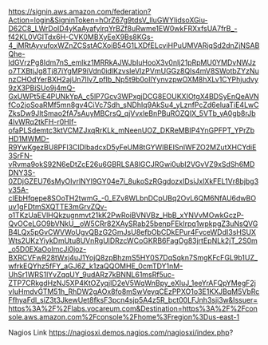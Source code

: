 https://signin.aws.amazon.com/federation?Action=login&SigninToken=hOrZ67g9tdsV_lluGWYIidsoXGiu-D62C8_LWrDoID4yKaAyafylrqYrBZf8uRwme1EW0wkFRXxfsUA7frB_-f42KL0VGITdx6H-CVK0MBXyEeX9Bs8KGs-4_iMRtAyvufoxWZnZCSstACXoiB54G1LXDfELcviHPuUMVARjqSd2dnZjNSABQhe-ldGVrzPg8Idm7nS_emlkz1MRRkAJWJbIuHooX3v0nlj21pRpMU0YMDvNWJzo7TXBtjJg8Tj87iYgMP9iVdn0idlKzvsleVIzPVmUGGz8QIs4mV8SWotbZYzNunzCHOdYerBXH2ajUn7IIv7_pfIb_Np5t9b0oIlYynvzpwOXM8hXLv1CYPhjudvy9zX3PBiSUo9j4mQ-GxUWPt5iE4PUNkYpA_c5lP7Gcv3WPxgjDCG8EOUKXIOtgX4BDSyEnQeAVNfCo2joSoaRMf5mn8gv4CiVc7Sdh_sNDhIq9AkSu4_yLznfPcZd6eluaTiE4LwCZksDw9JltSmao2fA7sAuyMBCrsQ_qjVvxleBnPBuROZQIX_5VTb_yA0gb8rJb4lvWRq2tkFH-r0HIf-ofaPLSdemtc3ktVCMZJxqRrKLk_mNeenUOZ_DKReMBIP4YnGPFPT_YPrZbHD1MWMD-R9YwKgezBU8PFl3ClDlbadcxD5yFeUM8tGYWIBEISnIWFZO2MZutXHCYdiE3SrFN-vRvma9okS92N6eDtZcE26u6GBRLSA8lGCJRGwi0ubI2VGvVZ9xSdSh6MDDNY3S-0ZDjGZEU76sMyOIvrlNYI9GY04e7i_8ukoSzRGgdozxIDsiJxlXkFEL1Vr8bjbg3v35A-cIEbHfqepe8SOoTH2twmG_-0_EZv8WLbnDCpUBq2OvL6QM6NfAU6dwBOuv1gFDtmSXQTTE3mGrvZQv-o1TKzUaEVlHQkzugnmvt21kK2PwRoiBVNVBz_HbB_xYNVvMOwkGczP-QvOCeLGO9bVNkU__oW5CRr82XAySRab25benpFEkIrpq1wpkpgZ3uNsQVGB4LQx5pGvCWVWoUgvQBzG2GmJsU8efbObCDkEPur4FvceWDdI3sHSUXWts2UKzYiykDmUtu8UVnRgUlDRzcWCoGKRB6FagOg83jrtEpNLk2jT_2S0m_o5D0EXaOoImcJi0joz-BXRCVFwR28tWxj4uJ1YojQ8zpBhzmS5HY0S7DqSqkn7SmgKFcFGL9b1UZ_wfrkEQYhz5fFY_aGJ6Z_k1zaQQOMHE_0cmTDY1nM-UhSr1WRS1lYvZqqUY_9udARz7kBNNL61msRf5uc-ZTP7CRkgdHzNJ5XP4KtOZyqjID2eV5WqWnBpy_eXluJ_1eeYrAFQpYMegF2jvIuHmdvGTM51h_RhDW2gAOx8fo8mSwVeyqCEzPPXO1o3E1KXJBqM5VbRcFfhyaFdl_siZ3t3JkewUet8fksF3pcn4sjp5A4z5R_bct00LFJnh3sji3w&Issuer=https%3A%2F%2Flabs.vocareum.com&Destination=https%3A%2F%2Fconsole.aws.amazon.com%2Fconsole%2Fhome%3Fregion%3Dus-east-1



Nagios Link
https://nagiosxi.demos.nagios.com/nagiosxi/index.php?
